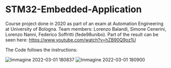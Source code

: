 # STM32-Embedded-Application
Course project done in 2020 as part of an exam at Automation Engineering at University of Bologna.
Team members: Lorenzo Balandi, Simone Cenerini, Lorenzo Nanni, Federico Soffritti (fede98unibo).
Part of the result can be seen here: https://www.youtube.com/watch?v=hZB90Q9oz1U

The Code follows the instructions:

![Immagine 2022-03-01 180837](https://user-images.githubusercontent.com/100198704/156216587-416b81f4-0a21-4e30-80d3-39753e55be07.jpg)
![Immagine 2022-03-01 180900](https://user-images.githubusercontent.com/100198704/156216602-bea20ac8-dcd2-4a38-8d2a-e512771996bf.jpg)
